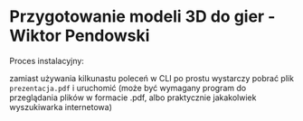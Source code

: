 # Przygotowanie modeli 3D do gier - Wiktor Pendowski

Proces instalacyjny:

zamiast używania kilkunastu poleceń w CLI po prostu wystarczy pobrać plik `prezentacja.pdf` i uruchomić (może być wymagany program do przeglądania plików w formacie .pdf, albo praktycznie jakakolwiek wyszukiwarka internetowa)

